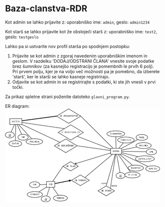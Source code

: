 # Baza-clanstva-RDR

Kot admin se lahko prijavite z: uporabniško ime: `admin`, geslo: `admin1234`

Kot starš se lahko prijavite kot že obstoječi starš z: uporabniško ime: `test2`, geslo: `testgeslo`
  
Lahko pa si ustvarite nov profil starša po spodnjem postopku:
1. Prijavite se kot admin z zgoraj navedenim uporabniškim imenom in geslom. V razdelku 'DODAJ/ODSTRANI ČLANA' vnesite svoje podatke brez šumnikov (za kasnejšo registracijo je pomembnih le prvih 6 polj). Pri prvem polju, kjer je na voljo več možnosti pa je pomebno, da izberete 'starš', ker le starši se lahko kasneje registrirajo.
2. Odjavite se kot admin in se registrirajte s podatki, ki ste jih vnesli v prvi točki.

Za prikaz spletne strani poženite datoteko `glavni_program.py`.

ER diagram:
![ERdiagam](ERdiagram.png)
